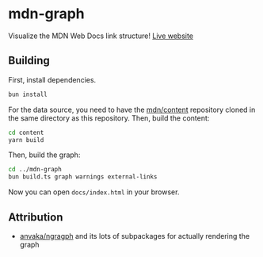 # mdn-graph

Visualize the MDN Web Docs link structure! [Live website](https://jc-verse.github.io/mdn-graph/)

## Building

First, install dependencies.

```sh
bun install
```

For the data source, you need to have the [mdn/content](https://github.com/mdn/content) repository cloned in the same directory as this repository. Then, build the content:

```sh
cd content
yarn build
```

Then, build the graph:

```sh
cd ../mdn-graph
bun build.ts graph warnings external-links
```

Now you can open `docs/index.html` in your browser.

## Attribution

- [anvaka/ngragph](https://github.com/anvaka/ngraph) and its lots of subpackages for actually rendering the graph
